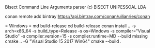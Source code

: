 BIsect Command Line Arguments parser
(c) BISECT UNIPESSOAL LDA

conan remote add bintray https://api.bintray.com/conan/uilianries/conan

= Windows =
md build-release
cd build-release
conan install .. -s arch=x86_64 -s build_type=Release -s os=Windows -s compiler="Visual Studio" -s compiler.version=15 -s compiler.runtime=MD --build missing
cmake .. -G "Visual Studio 15 2017 Win64"
cmake --build .

